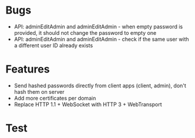 # Bugs

- API: adminEditAdmin and adminEditAdmin - when empty password is provided, it should not change the password to empty one
- API: adminEditAdmin and adminEditAdmin - check if the same user with a different user ID already exists

# Features

- Send hashed passwords directly from client apps (client, admin), don't hash them on server
- Add more certificates per domain
- Replace HTTP 1.1 + WebSocket with HTTP 3 + WebTransport

# Test
